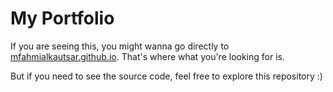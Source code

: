 # My Portfolio
If you are seeing this, you might wanna go directly to [mfahmialkautsar.github.io](https://mfahmialkautsar.github.io). That's where what you're looking for is.

But if you need to see the source code, feel free to explore this repository :)
